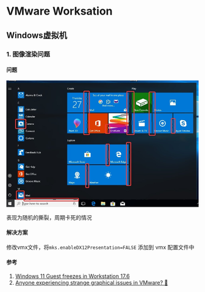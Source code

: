 # VMware Worksation

## Windows虚拟机

### 1. 图像渲染问题

#### 问题

![Windows 10虚拟机显示问题](/win/vmware-workstation-01.jpg)

表现为随机的撕裂，周期卡死的情况

#### 解决方案

修改vmx文件，将`mks.enableDX12Presentation=FALSE` 添加到 vmx 配置文件中

#### 参考

1. [Windows 11 Guest freezes in Workstation 17.6](https://community.broadcom.com/vmware-cloud-foundation/question/windows-11-guest-freezes-in-workstation-176)
2. [Anyone experiencing strange graphical issues in VMware? 🥴](https://www.threads.net/@thebobpony/post/DGkaB0UONzD/anyone-experiencing-strange-graphical-issues-in-vmware-)
